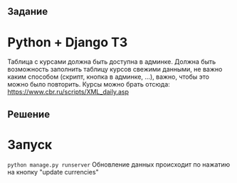 ## Задание
# Python + Django ТЗ
Таблица с курсами должна быть доступна в админке.
Должна быть возможность заполнить таблицу курсов свежими данными,
не важно каким способом (скрипт, кнопка в админке, ...),
важно, чтобы это можно было повторить.
Курсы можно брать отсюда: https://www.cbr.ru/scripts/XML_daily.asp
## Решение
# Запуск
```python manage.py runserver```
Обновление данных происходит по нажатию на кнопку "update currencies"
